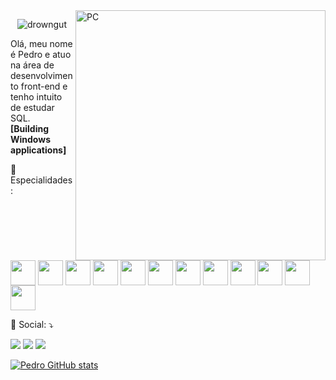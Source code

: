 <img src="https://raw.githubusercontent.com/MicaelliMedeiros/micaellimedeiros/master/image/computer-illustration.png" min-width="400px" max-width="400px" width="400px" align="right" alt="PC">
<p align="center"> <img src="https://komarev.com/ghpvc/?username=drowngut&label=Visitas%20no%20perfil&color=7f04d1&style=flat" alt="drowngut" /> </p>
<p align="left">
  Olá, meu nome é Pedro e atuo na área de desenvolvimento front-end e tenho intuito de estudar SQL.<br>
  <strong>[Building Windows applications]</strong>
</p>

<p align="">
  💼 Especialidades:
<div style="display: inline-block; ">
  <a href="https://www.w3.org/html/"><img align="center" height="40" width="40" src="https://cdn.jsdelivr.net/gh/devicons/devicon/icons/html5/html5-original.svg"></a>
  <a href="https://www.w3.org/Style/CSS/"><img align="center" height="40" width="40" src="https://cdn.jsdelivr.net/gh/devicons/devicon/icons/css3/css3-original.svg"></a>
  <a href="https://www.javascript.com/"><img align="center" height="40" width="40" src="https://cdn.jsdelivr.net/gh/devicons/devicon/icons/javascript/javascript-original.svg"></a>
  <a href="https://git-scm.com/"><img align="center" height="40" width="40" src="https://cdn.jsdelivr.net/gh/devicons/devicon/icons/git/git-original.svg"></a>
  <a href="https://reactjs.org/"><img align="center" height="40" width="40" src="https://cdn.jsdelivr.net/gh/devicons/devicon/icons/react/react-original.svg"></a>
  <a href="https://nodejs.org/"><img align="center" height="40" width="40" src="https://cdn.jsdelivr.net/gh/devicons/devicon/icons/nodejs/nodejs-original.svg"></a>
  <a href="https://kotlinlang.org/"><img align="center" height="40" width="40" src="https://cdn.jsdelivr.net/gh/devicons/devicon/icons/kotlin/kotlin-original.svg"></a>
  <a href="https://www.mongodb.com/"><img align="center" height="40" width="40" src="https://cdn.jsdelivr.net/gh/devicons/devicon/icons/mongodb/mongodb-original.svg"></a>
  <a href="https://code.visualstudio.com/"><img align="center" height="40" width="40" src="https://cdn.jsdelivr.net/gh/devicons/devicon/icons/vscode/vscode-original.svg"></a>
  <a href="https://docs.microsoft.com/dotnet/csharp/"><img align="center" height="40" width="40" src="https://cdn.jsdelivr.net/gh/devicons/devicon/icons/csharp/csharp-original.svg"></a>
  <a href="https://firebase.google.com/"><img align="center" height="40" width="40" src="https://cdn.jsdelivr.net/gh/devicons/devicon/icons/firebase/firebase-plain.svg"></a>
  <a href="https://www.java.com"><img align="center" height="40" width="40" src="https://cdn.jsdelivr.net/gh/devicons/devicon/icons/java/java-original.svg"></a>
</div>
</p>
  💌 Social: ⤵️
<p align="left">
  <a href="https://api.whatsapp.com/send?phone=5579998910921" alt="WhatsApp">
      <img src="https://img.shields.io/badge/-WhatsApp-25d366?style=flat-square&labelColor=25d366&logo=whatsapp&logoColor=white"/></a>
  <a href="https://instagram.com/opfranca" alt="Instagram">
      <img src="https://img.shields.io/badge/-Instagram-DF0174?style=flat-square&labelColor=DF0174&logo=instagram&logoColor=white"/></a>
  <a href="https://www.linkedin.com/in/pedro-fran%C3%A7a-35696622a">
      <img src="https://img.shields.io/badge/LinkedIn-0077B5?style=flat-square&logo=linkedin&logoColor=white"/></a>
</p>

[![Pedro GitHub stats](https://github-readme-stats.vercel.app/api?username=drowngut&count_private=true&show_icons=true&theme=outrun&hide=prs,contribs)](https://github.com/drowngut/github-readme-stats)
